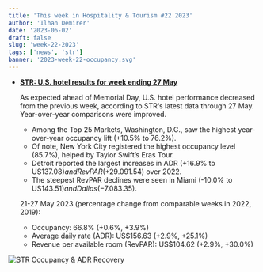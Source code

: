 ```yaml
---
title: 'This week in Hospitality & Tourism #22 2023'
author: 'Ilhan Demirer'
date: '2023-06-02'
draft: false
slug: 'week-22-2023'
tags: ['news', 'str']
banner: '2023-week-22-occupancy.svg'
---
```


- **[STR: U.S. hotel results for week ending 27 May](https://str.com/press-release/str-us-hotel-results-week-ending-27-may)**

  As expected ahead of Memorial Day, U.S. hotel performance decreased from the previous week, according to STR‘s latest data through 27 May. Year-over-year comparisons were improved.

  - Among the Top 25 Markets, Washington, D.C., saw the highest year-over-year occupancy lift (+10.5% to 76.2%).
  - Of note, New York City registered the highest occupancy level (85.7%), helped by Taylor Swift’s Eras Tour.
  - Detroit reported the largest increases in ADR (+16.9% to US$137.08) and RevPAR (+29.0% to US$91.54) over 2022.
  - The steepest RevPAR declines were seen in Miami (-10.0% to US$143.51) and Dallas (-7.0% to US$83.35).

  21-27 May 2023 (percentage change from comparable weeks in 2022, 2019):

  - Occupancy: 66.8% (+0.6%, +3.9%)
  - Average daily rate (ADR): US$156.63 (+2.9%, +25.1%)
  - Revenue per available room (RevPAR): US$104.62 (+2.9%, +30.0%)

![STR Occupancy & ADR Recovery](/images/blogimages/2023-week-22-occupancy.svg)
